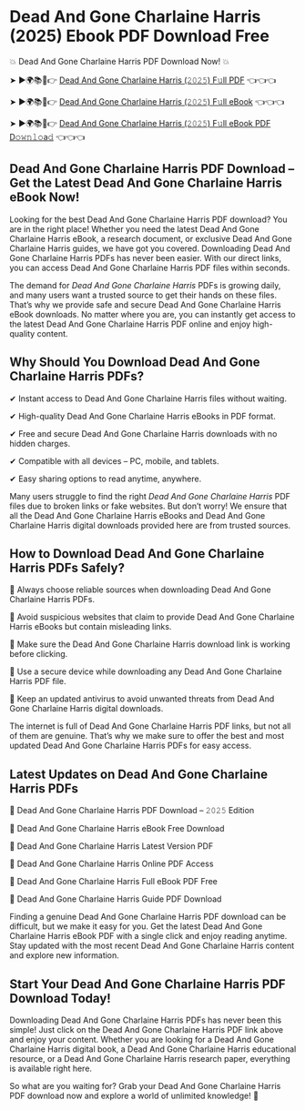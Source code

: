 # Dead And Gone Charlaine Harris (2025) Ebook PDF Download Free

💥 Dead And Gone Charlaine Harris PDF Download Now! 💥

➤ ►🌍📚📱👉 [Dead And Gone Charlaine Harris (𝟸𝟶𝟸𝟻) F𝚞ll PDF](https://getpdf.xyz/dead-and-gone-charlaine-harris) 👈👈👈


➤ ►🌍📚📱👉 [Dead And Gone Charlaine Harris (𝟸𝟶𝟸𝟻) F𝚞ll eBook](https://getpdf.xyz/dead-and-gone-charlaine-harris) 👈👈👈


➤ ►🌍📚📱👉 [Dead And Gone Charlaine Harris (𝟸𝟶𝟸𝟻) F𝚞ll eBook PDF D𝚘𝚠𝚗𝚕𝚘a𝚍](https://getpdf.xyz/dead-and-gone-charlaine-harris) 👈👈👈


## Dead And Gone Charlaine Harris PDF Download – Get the Latest Dead And Gone Charlaine Harris eBook Now!

Looking for the best Dead And Gone Charlaine Harris PDF download? You are in the right place! Whether you need the latest Dead And Gone Charlaine Harris eBook, a research document, or exclusive Dead And Gone Charlaine Harris guides, we have got you covered. Downloading Dead And Gone Charlaine Harris PDFs has never been easier. With our direct links, you can access Dead And Gone Charlaine Harris PDF files within seconds.

The demand for *Dead And Gone Charlaine Harris* PDFs is growing daily, and many users want a trusted source to get their hands on these files. That’s why we provide safe and secure Dead And Gone Charlaine Harris eBook downloads. No matter where you are, you can instantly get access to the latest Dead And Gone Charlaine Harris PDF online and enjoy high-quality content.

## Why Should You Download Dead And Gone Charlaine Harris PDFs?

✔ Instant access to Dead And Gone Charlaine Harris files without waiting.

✔ High-quality Dead And Gone Charlaine Harris eBooks in PDF format.

✔ Free and secure Dead And Gone Charlaine Harris downloads with no hidden charges.

✔ Compatible with all devices – PC, mobile, and tablets.

✔ Easy sharing options to read anytime, anywhere.

Many users struggle to find the right *Dead And Gone Charlaine Harris* PDF files due to broken links or fake websites. But don’t worry! We ensure that all the Dead And Gone Charlaine Harris eBooks and Dead And Gone Charlaine Harris digital downloads provided here are from trusted sources.

## How to Download Dead And Gone Charlaine Harris PDFs Safely?

📌 Always choose reliable sources when downloading Dead And Gone Charlaine Harris PDFs.

📌 Avoid suspicious websites that claim to provide Dead And Gone Charlaine Harris eBooks but contain misleading links.

📌 Make sure the Dead And Gone Charlaine Harris download link is working before clicking.

📌 Use a secure device while downloading any Dead And Gone Charlaine Harris PDF file.

📌 Keep an updated antivirus to avoid unwanted threats from Dead And Gone Charlaine Harris digital downloads.

The internet is full of Dead And Gone Charlaine Harris PDF links, but not all of them are genuine. That’s why we make sure to offer the best and most updated Dead And Gone Charlaine Harris PDFs for easy access.

## Latest Updates on Dead And Gone Charlaine Harris PDFs

🔹 Dead And Gone Charlaine Harris PDF Download – 𝟸𝟶𝟸𝟻 Edition

🔹 Dead And Gone Charlaine Harris eBook Free Download

🔹 Dead And Gone Charlaine Harris Latest Version PDF

🔹 Dead And Gone Charlaine Harris Online PDF Access

🔹 Dead And Gone Charlaine Harris Full eBook PDF Free

🔹 Dead And Gone Charlaine Harris Guide PDF Download

Finding a genuine Dead And Gone Charlaine Harris PDF download can be difficult, but we make it easy for you. Get the latest Dead And Gone Charlaine Harris eBook PDF with a single click and enjoy reading anytime. Stay updated with the most recent Dead And Gone Charlaine Harris content and explore new information.

## Start Your Dead And Gone Charlaine Harris PDF Download Today!

Downloading Dead And Gone Charlaine Harris PDFs has never been this simple! Just click on the Dead And Gone Charlaine Harris PDF link above and enjoy your content. Whether you are looking for a Dead And Gone Charlaine Harris digital book, a Dead And Gone Charlaine Harris educational resource, or a Dead And Gone Charlaine Harris research paper, everything is available right here.

So what are you waiting for? Grab your Dead And Gone Charlaine Harris PDF download now and explore a world of unlimited knowledge! 🚀